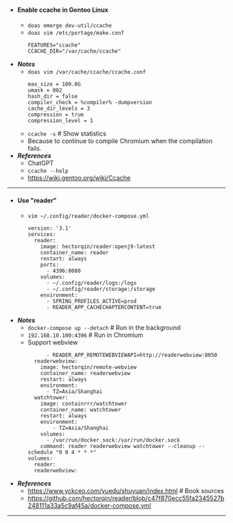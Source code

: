 - #### Enable ccache in Gentoo Linux
    - `doas emerge dev-util/ccache`
    - `doas vim /etc/portage/make.conf`
      ```
      FEATURES="ccache"
      CCACHE_DIR="/var/cache/ccache"
      ```
- ***Notes***
    - `doas vim /var/cache/ccache/ccache.conf`
      ```
      max_size = 100.0G
      umask = 002
      hash_dir = false
      compiler_check = %compiler% -dumpversion
      cache_dir_levels = 3
      compression = true
      compression_level = 1
      ```
    - `ccache -s` # Show statistics
    - Because to continue to compile Chromium when the compilation fails.
- ***References***
    - ChatGPT
    - `ccache --help`
    - https://wiki.gentoo.org/wiki/Ccache
- ---
- #### Use "reader"
    - `vim ~/.config/reader/docker-compose.yml`
      ```
      version: '3.1'
      services:
        reader:
          image: hectorqin/reader:openj9-latest
          container_name: reader
          restart: always
          ports:
            - 4396:8080
          volumes:
            - ~/.config/reader/logs:/logs
            - ~/.config/reader/storage:/storage
          environment:
            - SPRING_PROFILES_ACTIVE=prod
            - READER_APP_CACHECHAPTERCONTENT=true
      ```
- ***Notes***
    - `docker-compose up --detach` # Run in the background
    - `192.168.10.100:4396` # Run in Chromium
    - Support webview
      ```
            - READER_APP_REMOTEWEBVIEWAPI=http://readerwebview:8050
        readerwebview:
          image: hectorqin/remote-webview
          container_name: readerwebview
          restart: always
          environment:
            - TZ=Asia/Shanghai
        watchtower:
          image: containrrr/watchtower
          container_name: watchtower
          restart: always
          environment:
              - TZ=Asia/Shanghai
          volumes:
            - /var/run/docker.sock:/var/run/docker.sock
          command: reader readerwebview watchtower --cleanup --schedule "0 0 4 * * *"
      volumes:
        reader:
        readerwebview:
      ```
- ***References***
    - https://www.yckceo.com/yuedu/shuyuan/index.html # Book sources
    - https://github.com/hectorqin/reader/blob/c47f870ecc55fa2345527b248111a33a5c9af45a/docker-compose.yml
- ---
